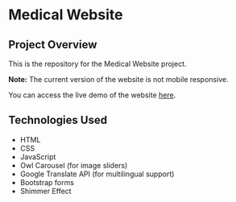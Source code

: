 # Medical Website

## Project Overview

This is the repository for the Medical Website project.

**Note:** The current version of the website is not mobile responsive.

You can access the live demo of the website [here](https://assignmentideamagix.netlify.app/).

## Technologies Used 

- HTML
- CSS
- JavaScript
- Owl Carousel (for image sliders)
- Google Translate API (for multilingual support)
- Bootstrap forms
- Shimmer Effect
